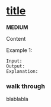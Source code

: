 # [title](link)

**MEDIUM**

Content

Example 1:

```
Input: 
Output:  
Explanation:
```

### walk through

blablabla
